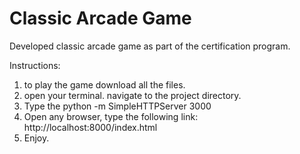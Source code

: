 Classic Arcade Game 
===============================

Developed classic arcade game as part of the certification program. 

Instructions:
1. to play the game download all the files. 
2. open your terminal. navigate to the project directory. 
3. Type the python -m SimpleHTTPServer 3000
4. Open any browser, type the following link: http://localhost:8000/index.html
5. Enjoy. 

